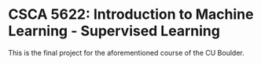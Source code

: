 # CSCA 5622: Introduction to Machine Learning - Supervised Learning
This is the final project for the aforementioned course of the CU Boulder.
